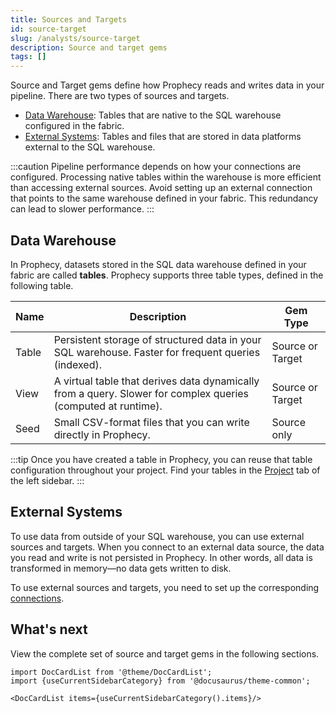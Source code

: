 ```yaml
---
title: Sources and Targets
id: source-target
slug: /analysts/source-target
description: Source and target gems
tags: []
---
```


Source and Target gems define how Prophecy reads and writes data in your pipeline. There are two types of sources and targets.

- [Data Warehouse](#data-warehouse): Tables that are native to the SQL warehouse configured in the fabric.
- [External Systems](#external-systems): Tables and files that are stored in data platforms external to the SQL warehouse.

:::caution
Pipeline performance depends on how your connections are configured. Processing native tables within the warehouse is more efficient than accessing external sources. Avoid setting up an external connection that points to the same warehouse defined in your fabric. This redundancy can lead to slower performance.
:::

## Data Warehouse

In Prophecy, datasets stored in the SQL data warehouse defined in your fabric are called **tables**. Prophecy supports three table types, defined in the following table.

| Name  | Description                                                                                                   | Gem Type         |
| ----- | ------------------------------------------------------------------------------------------------------------- | ---------------- |
| Table | Persistent storage of structured data in your SQL warehouse. Faster for frequent queries (indexed).           | Source or Target |
| View  | A virtual table that derives data dynamically from a query. Slower for complex queries (computed at runtime). | Source or Target |
| Seed  | Small CSV-format files that you can write directly in Prophecy.                                               | Source only      |

:::tip
Once you have created a table in Prophecy, you can reuse that table configuration throughout your project. Find your tables in the [Project](/analysts/project-editor) tab of the left sidebar.
:::

## External Systems

To use data from outside of your SQL warehouse, you can use external sources and targets. When you connect to an external data source, the data you read and write is not persisted in Prophecy. In other words, all data is transformed in memory—no data gets written to disk.

To use external sources and targets, you need to set up the corresponding [connections](docs/analysts/development/connections.md).

## What's next

View the complete set of source and target gems in the following sections.

```mdx-code-block
import DocCardList from '@theme/DocCardList';
import {useCurrentSidebarCategory} from '@docusaurus/theme-common';

<DocCardList items={useCurrentSidebarCategory().items}/>
```

